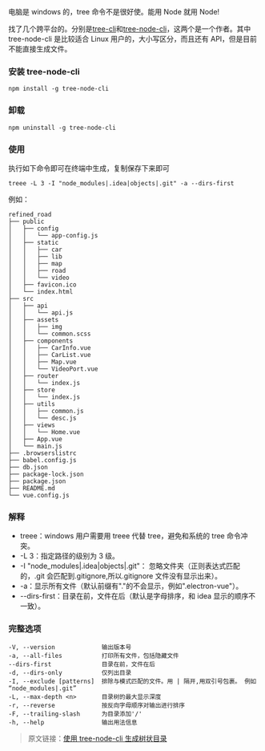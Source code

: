 <!--
 * @Author: wuhaoyuan
 * @Date: 2022-07-06 09:22:29
 * @LastEditTime: 2022-07-06 09:27:00
 * @LastEditors: wuhaoyuan
 * @Description: 
 * @FilePath: /blog/开发工具/脚本快速生成tree状目录结构（tree-node-cli）.md
-->
电脑是 windows 的，tree 命令不是很好使。能用 Node 就用 Node!

找了几个跨平台的。分别是[tree-cli](https://github.com/MrRaindrop/tree-cli "tree-cli")和[tree-node-cli](https://github.com/yangshun/tree-node-cli "tree-node-cli")，这两个是一个作者。其中 tree-node-cli 是比较适合 Linux 用户的，大小写区分，而且还有 API，但是目前不能直接生成文件。

### 安装 tree-node-cli

```
npm install -g tree-node-cli
```

### 卸载

```
npm uninstall -g tree-node-cli
```

### 使用

执行如下命令即可在终端中生成，复制保存下来即可

```
treee -L 3 -I "node_modules|.idea|objects|.git" -a --dirs-first
```

例如：

```
refined_road
├── public
│   ├── config
│   │   └── app-config.js
│   ├── static
│   │   ├── car
│   │   ├── lib
│   │   ├── map
│   │   ├── road
│   │   └── video
│   ├── favicon.ico
│   └── index.html
├── src
│   ├── api
│   │   └── api.js
│   ├── assets
│   │   ├── img
│   │   └── common.scss
│   ├── components
│   │   ├── CarInfo.vue
│   │   ├── CarList.vue
│   │   ├── Map.vue
│   │   └── VideoPort.vue
│   ├── router
│   │   └── index.js
│   ├── store
│   │   └── index.js
│   ├── utils
│   │   ├── common.js
│   │   └── desc.js
│   ├── views
│   │   └── Home.vue
│   ├── App.vue
│   └── main.js
├── .browserslistrc
├── babel.config.js
├── db.json
├── package-lock.json
├── package.json
├── README.md
└── vue.config.js
```

### 解释

- treee：windows 用户需要用 treee 代替 tree，避免和系统的 tree 命令冲突。
- -L 3：指定路径的级别为 3 级。
- -I "node_modules|.idea|objects|.git"： 忽略文件夹（正则表达式匹配的，.git 会匹配到.gitignore,所以.gitignore 文件没有显示出来）。
- -a：显示所有文件（默认前缀有"."的不会显示，例如".electron-vue"）。
- --dirs-first：目录在前，文件在后（默认是字母排序，和 idea 显示的顺序不一致）。

### 完整选项

```
-V, --version             输出版本号
-a, --all-files           打印所有文件，包括隐藏文件
--dirs-first              目录在前，文件在后
-d, --dirs-only           仅列出目录
-I, --exclude [patterns]  排除与模式匹配的文件。用 | 隔开,用双引号包裹。 例如 “node_modules|.git”
-L, --max-depth <n>       目录树的最大显示深度
-r, --reverse             按反向字母顺序对输出进行排序
-F, --trailing-slash      为目录添加'/'
-h, --help                输出用法信息
```

> 原文链接：[使用 tree-node-cli 生成树状目录](https://blog.csdn.net/chenggedian7759/article/details/100985562)
